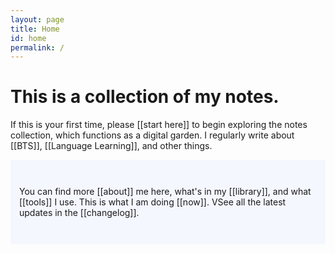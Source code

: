 ```yaml
---
layout: page
title: Home
id: home
permalink: /
---
```


# This is a collection of my notes.

<p>If this is your first time, please [[start here]] to begin exploring the notes collection, which functions as a digital garden. I regularly write about [[BTS]], [[Language Learning]], and other things.</p>

<p style="padding: 3em 1em; background: #f5f7ff; border-radius: 4px;">
  You can find more [[about]] me here, what's in my [[library]], and what [[tools]] I use. This is what I am doing [[now]]. 
  VSee all the latest updates in the [[changelog]].
</p>


<style>
  .wrapper {
    max-width: 44em;
  }
</style>
